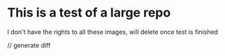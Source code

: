 # This is a test of a large repo
I don't have the rights to all these images, will delete once test is finished

// generate diff

